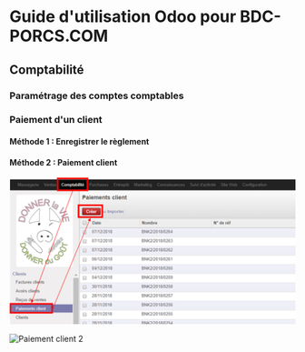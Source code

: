# Guide d'utilisation Odoo pour BDC-PORCS.COM

## Comptabilité

### Paramétrage des comptes comptables

### Paiement d'un client

#### Méthode 1 : Enregistrer le règlement

#### Méthode 2 : Paiement client

![Paiement client 1](paiement_client_1.png)

![Paiement client 2](paiement_client_.png)
